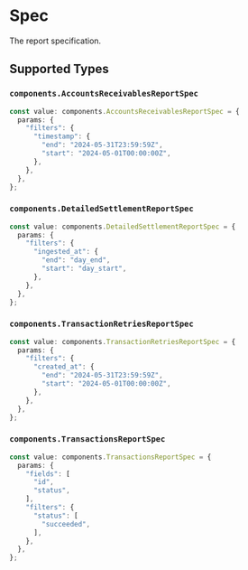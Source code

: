 # Spec

The report specification.


## Supported Types

### `components.AccountsReceivablesReportSpec`

```typescript
const value: components.AccountsReceivablesReportSpec = {
  params: {
    "filters": {
      "timestamp": {
        "end": "2024-05-31T23:59:59Z",
        "start": "2024-05-01T00:00:00Z",
      },
    },
  },
};
```

### `components.DetailedSettlementReportSpec`

```typescript
const value: components.DetailedSettlementReportSpec = {
  params: {
    "filters": {
      "ingested_at": {
        "end": "day_end",
        "start": "day_start",
      },
    },
  },
};
```

### `components.TransactionRetriesReportSpec`

```typescript
const value: components.TransactionRetriesReportSpec = {
  params: {
    "filters": {
      "created_at": {
        "end": "2024-05-31T23:59:59Z",
        "start": "2024-05-01T00:00:00Z",
      },
    },
  },
};
```

### `components.TransactionsReportSpec`

```typescript
const value: components.TransactionsReportSpec = {
  params: {
    "fields": [
      "id",
      "status",
    ],
    "filters": {
      "status": [
        "succeeded",
      ],
    },
  },
};
```

